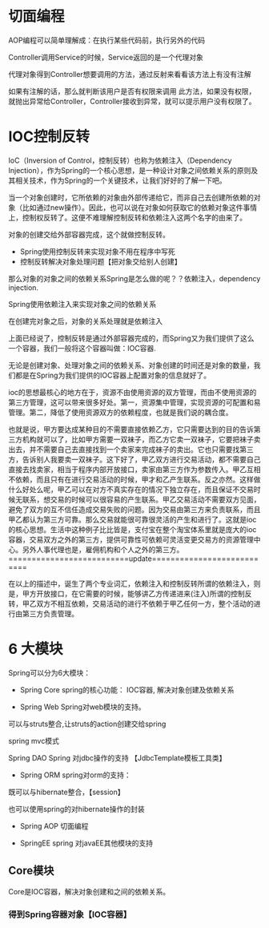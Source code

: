 # 切面编程
AOP编程可以简单理解成：在执行某些代码前，执行另外的代码


Controller调用Service的时候，Service返回的是一个代理对象

代理对象得到Controller想要调用的方法，通过反射来看看该方法上有没有注解

如果有注解的话，那么就判断该用户是否有权限来调用 此方法，如果没有权限，就抛出异常给Controller，Controller接收到异常，就可以提示用户没有权限了。


# IOC控制反转

IoC（Inversion of Control​，控制反转）也称为依赖注入（Dependency Injection），作为Spring的一个核心思想，是一种设计对象之间依赖关系的原则及其相关技术，作为Spring的一个关键技术，让我们好好的了解一下吧。

当一个对象创建时，它所依赖的对象由外部传递给它，而非自己去创建所依赖的对象（比如通过new操作）。因此，也可以说在对象如何获取它的依赖对象这件事情上，控制权反转了。这便不难理解控制反转和依赖注入这两个名字的由来了。


对象的创建交给外部容器完成，这个就做控制反转。

- Spring使用控制反转来实现对象不用在程序中写死
- 控制反转解决对象处理问题【把对象交给别人创建】

那么对象的对象之间的依赖关系Spring是怎么做的呢？？依赖注入，dependency injection.

Spring使用依赖注入来实现对象之间的依赖关系

在创建完对象之后，对象的关系处理就是依赖注入

上面已经说了，控制反转是通过外部容器完成的，而Spring又为我们提供了这么一个容器，我们一般将这个容器叫做：IOC容器.

无论是创建对象、处理对象之间的依赖关系、对象创建的时间还是对象的数量，我们都是在Spring为我们提供的IOC容器上配置对象的信息就好了。


ioc的思想最核心的地方在于，资源不由使用资源的双方管理，而由不使用资源的第三方管理，这可以带来很多好处。第一，资源集中管理，实现资源的可配置和易管理。第二，降低了使用资源双方的依赖程度，也就是我们说的耦合度。

也就是说，甲方要达成某种目的不需要直接依赖乙方，它只需要达到的目的告诉第三方机构就可以了，比如甲方需要一双袜子，而乙方它卖一双袜子，它要把袜子卖出去，并不需要自己去直接找到一个卖家来完成袜子的卖出。它也只需要找第三方，告诉别人我要卖一双袜子。这下好了，甲乙双方进行交易活动，都不需要自己直接去找卖家，相当于程序内部开放接口，卖家由第三方作为参数传入。甲乙互相不依赖，而且只有在进行交易活动的时候，甲才和乙产生联系。反之亦然。这样做什么好处么呢，甲乙可以在对方不真实存在的情况下独立存在，而且保证不交易时候无联系，想交易的时候可以很容易的产生联系。甲乙交易活动不需要双方见面，避免了双方的互不信任造成交易失败的问题。因为交易由第三方来负责联系，而且甲乙都认为第三方可靠。那么交易就能很可靠很灵活的产生和进行了。这就是ioc的核心思想。生活中这种例子比比皆是，支付宝在整个淘宝体系里就是庞大的ioc容器，交易双方之外的第三方，提供可靠性可依赖可灵活变更交易方的资源管理中心。另外人事代理也是，雇佣机构和个人之外的第三方。
==========================update===========================

在以上的描述中，诞生了两个专业词汇，依赖注入和控制反转所谓的依赖注入，则是，甲方开放接口，在它需要的时候，能够讲乙方传递进来(注入)所谓的控制反转，甲乙双方不相互依赖，交易活动的进行不依赖于甲乙任何一方，整个活动的进行由第三方负责管理。

# 6 大模块
Spring可以分为6大模块：

- Spring Core  spring的核心功能： IOC容器, 解决对象创建及依赖关系

- Spring Web  Spring对web模块的支持。

可以与struts整合,让struts的action创建交给spring

spring mvc模式

Spring DAO  Spring 对jdbc操作的支持  【JdbcTemplate模板工具类】

- Spring ORM  spring对orm的支持：

既可以与hibernate整合，【session】

也可以使用spring的对hibernate操作的封装

- Spring AOP  切面编程

- SpringEE   spring 对javaEE其他模块的支持

## Core模块

Core是IOC容器，解决对象创建和之间的依赖关系。

### 得到Spring容器对象【IOC容器】

